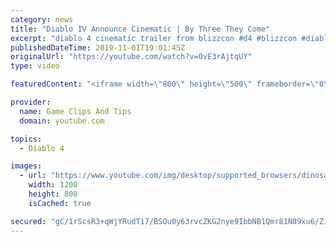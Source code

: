 ```yaml
---
category: news
title: "Diablo IV Announce Cinematic | By Three They Come"
excerpt: "diablo 4 cinematic trailer from blizzcon #d4 #blizzcon #diablo."
publishedDateTime: 2019-11-01T19:01:45Z
originalUrl: "https://youtube.com/watch?v=0vE3rAjtqUY"
type: video

featuredContent: "<iframe width=\"800\" height=\"500\" frameborder=\"0\" src=\"https://www.youtube.com/embed/0vE3rAjtqUY\" allow=\"accelerometer; autoplay; encrypted-media; gyroscope; picture-in-picture\" allowfullscreen></iframe>"

provider:
  name: Game Clips And Tips
  domain: youtube.com

topics:
  - Diablo 4

images:
  - url: "https://www.youtube.com/img/desktop/supported_browsers/dinosaur.png"
    width: 1200
    height: 800
    isCached: true

secured: "gC/1rScsR3+qWjYRudTi7/BSOu0y63rvcZKG2nye9IbbNB1Qmr81N89xu6/Z1Xb/Rc9PHqU+QPT2VuUzTl/uZQGf/YrgNXq/UyzN+2ygDuW2HKo4DBWYGfFTrluWtE1T33AjYOPlgGaZJKvgveQQz3WN+2ucjyMO0MkRXLMrlxlCZMGWBvHEuXqT0W8wIudtbHR3oxj+CyOSCucT2FG1VYenJDnsq/ycEK3S09YldexqJkrNUDyzF+x4tV0a3D4c63zXU9O2Z3Ip47ml/SHO8GDvkz8xiVkAkXt/TiP/d+YHviSvFWgqWn1gTB8CWSwYqofz2eUhQqB/pxQ0+4jFqIN/CBpV5QNevrfQ2/+NhldQRiyt14z+jLpRpmToahdqUB/Lz/+16ckR7NnOSELyMg==;d/49guYd2dveJGc9qP+hMw=="
---
```


